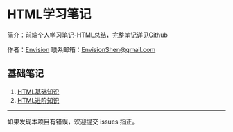 # HTML学习笔记

简介：前端个人学习笔记-HTML总结，完整笔记详见[Github](https://github.com/MrEnvision/Front-end_learning_notes)

作者：[Envision](https://github.com/MrEnvision)         联系邮箱：[EnvisionShen@gmail.com](mailto:EnvisionShen@gmail.com)



## 基础笔记

1. [HTML基础知识](html基础笔记.md)
2. [HTML进阶知识](html进阶笔记.md)



------

如果发现本项目有错误，欢迎提交 issues 指正。